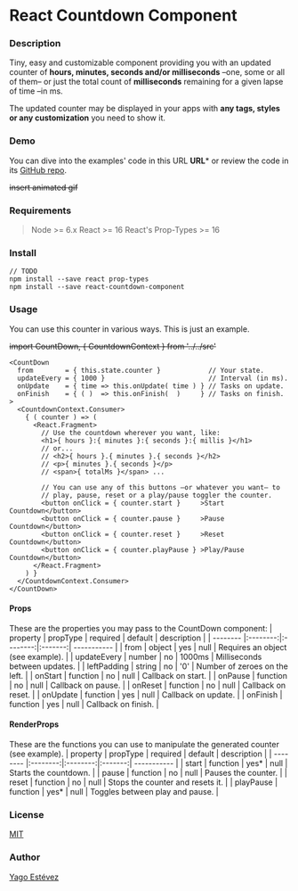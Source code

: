 # React Countdown Component

### Description
Tiny, easy and customizable component providing you with an updated counter of **hours, minutes, seconds and/or milliseconds** –one, some or all of them– or just the total count of **milliseconds** remaining for a given lapse of time –in ms.

The updated counter may be displayed in your apps with **any tags, styles or any customization** you need to show it.

### Demo
You can dive into the examples' code in this URL **URL*** or review the code in its [GitHub repo](https://github.com/SpaniardDev/react-countdown-component).

~~insert animated gif~~

### Requirements
>Node >= 6.x
>React >= 16
>React's Prop-Types >= 16

### Install
```
// TODO
npm install --save react prop-types
npm install --save react-countdown-component
```

### Usage
You can use this counter in various ways. This is just an example.

~~import CountDown, { CountdownContext } from '../../src'~~
```
<CountDown
  from        = { this.state.counter }            // Your state.
  updateEvery = { 1000 }                          // Interval (in ms).
  onUpdate    = { time => this.onUpdate( time ) } // Tasks on update.
  onFinish    = { ( )  => this.onFinish(  )     } // Tasks on finish.
>
  <CountdownContext.Consumer>
    { ( counter ) => (
      <React.Fragment>
        // Use the countdown wherever you want, like:
        <h1>{ hours }:{ minutes }:{ seconds }:{ millis }</h1>
        // or...
        // <h2>{ hours }.{ minutes }.{ seconds }</h2>
        // <p>{ minutes }.{ seconds }</p>
        // <span>{ totalMs }</span> ...

        // You can use any of this buttons –or whatever you want– to
        // play, pause, reset or a play/pause toggler the counter.
        <button onClick = { counter.start }     >Start Countdown</button>
        <button onClick = { counter.pause }     >Pause Countdown</button>
        <button onClick = { counter.reset }     >Reset Countdown</button>
        <button onClick = { counter.playPause } >Play/Pause Countdown</button>
      </React.Fragment>
    ) }
  </CountdownContext.Consumer>
</CountDown>
```
#### Props
These are the properties you may pass to the CountDown component:
| property | propType | required | default | description |
| -------- |:--------:|:--------:|:-------:| ----------- |
| from | object | yes | null | Requires an object (see example). |
| updateEvery | number | no | 1000ms | Milliseconds between updates. |
| leftPadding | string | no | '0' | Number of zeroes on the left. |
| onStart | function | no | null | Callback on start. |
| onPause | function | no | null | Callback on pause. |
| onReset | function | no | null | Callback on reset. |
| onUpdate | function | yes | null | Callback on update. |
| onFinish | function | yes | null | Callback on finish. |

#### RenderProps
These are the functions you can use to manipulate the generated counter (see example).
| property | propType | required | default | description |
| -------- |:--------:|:--------:|:-------:| ----------- |
| start | function | yes* | null | Starts the countdown. |
| pause | function | no | null | Pauses the counter. |
| reset | function | no | null | Stops the counter and resets it. |
| playPause | function | yes* | null | Toggles between play and pause. |

### License
[MIT](https://github.com/SpaniardDev/react-countdown-component/blob/master/README.md)

### Author
[Yago Estévez](https://github.com/SpaniardDev)